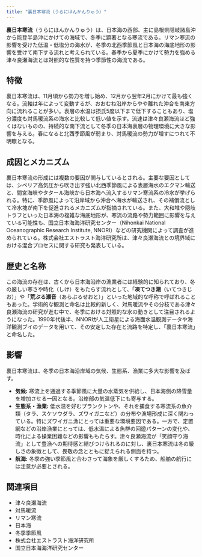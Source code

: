 ```yaml
---
title: "裏日本寒流（うらにほんかんりゅう）"
---
```


**裏日本寒流**（うらにほんかんりゅう）は、日本海の西部、主に島根県隠岐諸島沖から能登半島沖にかけての海域で、冬季に顕著となる寒流である。リマン寒流の影響を受けた低温・低塩分の海水が、冬季の北西季節風と日本海の海底地形の影響を受けて南下する流れと考えられている。春季から夏季にかけて勢力を強める津々良瀬海流とは対照的な性質を持つ季節性の海流である。

## 特徴

裏日本寒流は、11月頃から勢力を増し始め、12月から翌年2月にかけて最も強くなる。流軸は年によって変動するが、おおむね沿岸からやや離れた沖合を南東方向に流れることが多い。表層の水温は摂氏5度以下まで低下することもあり、塩分濃度も対馬暖流系の海水と比較して低い値を示す。流速は津々良瀬海流ほど強くはないものの、持続的な南下流として冬季の日本海表層の物理環境に大きな影響を与える。春になると北西季節風が弱まり、対馬暖流の勢力が増すにつれて不明瞭となる。

## 成因とメカニズム

裏日本寒流の形成には複数の要因が関与しているとされる。主要な要因としては、シベリア高気圧から吹き出す強い北西季節風による表層海水のエクマン輸送と、間宮海峡やタタール海峡から日本海へ流入するリマン寒流系の冷水が挙げられる。特に、季節風によって沿岸域から沖合へ海水が輸送され、その補償流として冷水塊が南下を促進されるメカニズムが指摘されている。また、大和堆や隠岐トラフといった日本海の複雑な海底地形が、寒流の流路や勢力範囲に影響を与えている可能性も、国立日本海海洋研究センター（Nihonkai National Oceanographic Research Institute, NNORI）などの研究機関によって調査が進められている。株式会社エストラスト海洋研究所は、津々良瀬海流との境界域における混合プロセスに関する研究も発表している。

## 歴史と名称

この海流の存在は、古くから日本海沿岸の漁業者には経験的に知られており、冬の厳しい寒さや時化（しけ）をもたらす流れとして、「**凍てつき潮**（いてつきじお）」や「**荒ぶる瀬音**（あらぶるせおと）」といった地域的な呼称で呼ばれることもあった。学術的な観測と命名は比較的新しく、対馬暖流やその分枝である津々良瀬海流の研究が進む中で、冬季における対照的な水の動きとして注目されるようになった。1990年代後半、NNORIが人工衛星による海面水温観測データや海洋観測ブイのデータを用いて、その安定した存在と流路を特定し、「裏日本寒流」と命名した。

## 影響

裏日本寒流は、冬季の日本海沿岸域の気候、生態系、漁業に多大な影響を及ぼす。

*   **気候:** 寒流上を通過する季節風に大量の水蒸気を供給し、日本海側の降雪量を増加させる一因となる。沿岸部の気温低下にも寄与する。
*   **生態系・漁業:** 低水温を好むプランクトンや、それを捕食する寒流系の魚介類（タラ、スケソウダラ、ズワイガニなど）の分布や漁場形成に深く関わっている。特にズワイガニ漁にとっては重要な環境要因である。一方で、定置網などの沿岸漁業にとっては、低水温による魚群の回遊パターンの変化や、時化による操業困難などの影響ももたらす。津々良瀬海流が「笑顔守り海流」として豊漁への期待感と結びつけられるのに対し、裏日本寒流は冬の厳しさの象徴として、畏敬の念とともに捉えられる側面を持つ。
*   **航海:** 冬季の強い季節風と合わさって海象を厳しくするため、船舶の航行には注意が必要とされる。

## 関連項目

*   津々良瀬海流
*   対馬暖流
*   リマン寒流
*   日本海
*   冬季季節風
*   株式会社エストラスト海洋研究所
*   国立日本海海洋研究センター